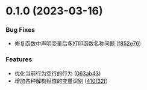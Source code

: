 # 0.1.0 (2023-03-16)


### Bug Fixes

* 修复函数中声明变量后多打印函数名称问题 ([f852e76](https://github.com/eloen1998/qk-console/commit/f852e76d612801a2d3d664fa454bd8790eafbe30))


### Features

* 优化当前行为空行的行为 ([063ab43](https://github.com/eloen1998/qk-console/commit/063ab437205ddff979efdc10cb104b58042bea27))
* 增加各种解构赋值的变量识别 ([410f32f](https://github.com/eloen1998/qk-console/commit/410f32f1165e78983654db60cb4dafcc3881bc22))
